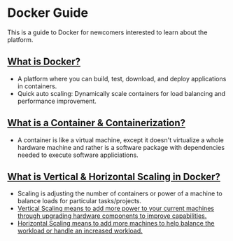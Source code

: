 # Docker Guide

This is a guide to Docker for newcomers interested to learn about the platform. 


## <ins> What is Docker? <ins>

- A platform where you can build, test, download, and deploy applications in containers.
- Quick auto scaling: Dynamically scale containers for load balancing and performance improvement. 

## <ins> What is a Container & Containerization? <ins> 
- A container is like a virtual machine, except it doesn't virtualize a whole hardware machine and rather is a software package with dependencies needed to execute software appliciations.

## <ins> What is Vertical & Horizontal Scaling in Docker? <ins> 
- Scaling is adjusting the number of containers or power of a machine to balance loads for particular tasks/projects. 
- <ins>Vertical Scaling<ins> means to add more power to your current machines through upgrading hardware components to improve capabilities.
- <ins>Horizontal Scaling <ins> means to add more machines to help balance the workload or handle an increased workload. 
